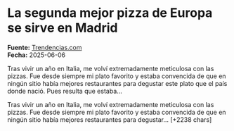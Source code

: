 # La segunda mejor pizza de Europa se sirve en Madrid

**Fuente:** [Trendencias.com](https://www.trendencias.com/gourmet/segunda-mejor-pizza-europa-se-sirve-madrid)  
**Fecha:** 2025-06-06

Tras vivir un año en Italia, me volví extremadamente meticulosa con las pizzas. Fue desde siempre mi plato favorito y estaba convencida de que en ningún sitio había mejores restaurantes para degustar este plato que el país donde nació. Pues resulta que estaba…

Tras vivir un año en Italia, me volví extremadamente meticulosa con las pizzas. Fue desde siempre mi plato favorito y estaba convencida de que en ningún sitio había mejores restaurantes para degustar… [+2238 chars]
